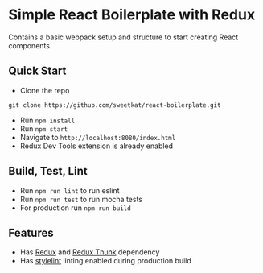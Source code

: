 # Simple React Boilerplate with Redux

Contains a basic webpack setup and structure to start creating React components.

## Quick Start

* Clone the repo
```
git clone https://github.com/sweetkat/react-boilerplate.git

```
* Run `npm install`
* Run `npm start`
* Navigate to `http://localhost:8080/index.html`
* Redux Dev Tools extension is already enabled

## Build, Test, Lint
* Run `npm run lint` to run eslint
* Run `npm run test` to run mocha tests
* For production run `npm run build`

## Features
* Has [Redux](http://redux.js.org/) and [Redux Thunk](https://github.com/gaearon/redux-thunk) dependency
* Has [stylelint](https://github.com/stylelint/stylelint) linting enabled during production build